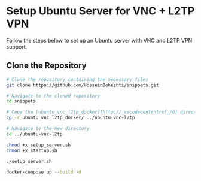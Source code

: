 # Setup Ubuntu Server for VNC + L2TP VPN

Follow the steps below to set up an Ubuntu server with VNC and L2TP VPN support.

## Clone the Repository
```bash
# Clone the repository containing the necessary files
git clone https://github.com/HosseinBeheshti/snippets.git

# Navigate to the cloned repository
cd snippets

# Copy the [ubuntu_vnc_l2tp_docker](http://_vscodecontentref_/0) directory to a new location
cp -r ubuntu_vnc_l2tp_docker/ ../ubuntu-vnc-l2tp

# Navigate to the new directory
cd ../ubuntu-vnc-l2tp
```

```bash
chmod +x setup_server.sh
chmod +x startup.sh
```

```bash
./setup_server.sh
```

```bash
docker-compose up --build -d
```